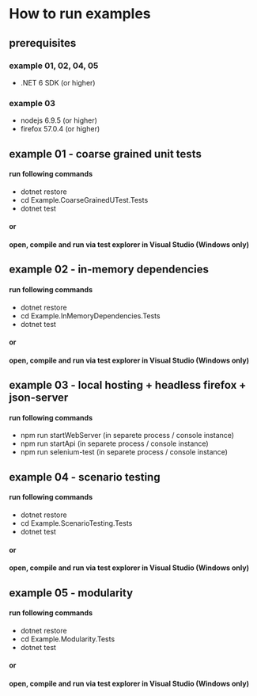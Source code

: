 # How to run examples

## prerequisites

### example 01, 02, 04, 05
* .NET 6 SDK (or higher)

### example 03
* nodejs  6.9.5 (or higher)
* firefox 57.0.4 (or higher)

## example 01 - coarse grained unit tests
#### run following commands
* dotnet restore
* cd Example.CoarseGrainedUTest.Tests 
* dotnet test
#### or
#### open, compile and run via test explorer in Visual Studio (Windows only)

## example 02 - in-memory dependencies
#### run following commands
* dotnet restore
* cd Example.InMemoryDependencies.Tests
* dotnet test
#### or
#### open, compile and run via test explorer in Visual Studio (Windows only)

## example 03 - local hosting + headless firefox + json-server
#### run following commands
* npm run startWebServer (in separete process / console instance)
* npm run startApi (in separete process / console instance)
* npm run selenium-test (in separete process / console instance)

## example 04 - scenario testing
#### run following commands
* dotnet restore
* cd Example.ScenarioTesting.Tests
* dotnet test
#### or
#### open, compile and run via test explorer in Visual Studio (Windows only)

## example 05 - modularity
#### run following commands
* dotnet restore
* cd Example.Modularity.Tests
* dotnet test
#### or
#### open, compile and run via test explorer in Visual Studio (Windows only)